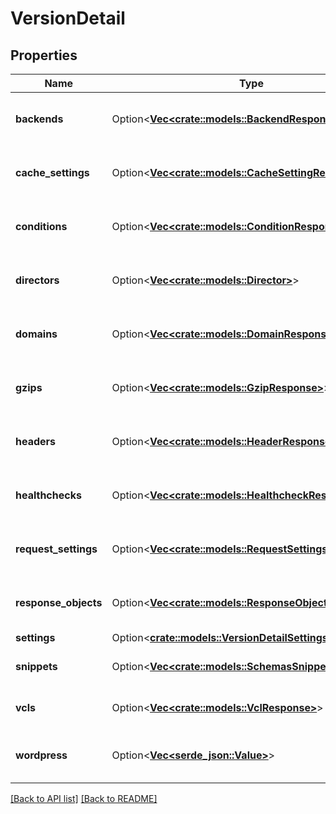 # VersionDetail

## Properties

Name | Type | Description | Notes
------------ | ------------- | ------------- | -------------
**backends** | Option<[**Vec&lt;crate::models::BackendResponse&gt;**](BackendResponse.md)> | List of backends associated to this service. | 
**cache_settings** | Option<[**Vec&lt;crate::models::CacheSettingResponse&gt;**](CacheSettingResponse.md)> | List of cache settings associated to this service. | 
**conditions** | Option<[**Vec&lt;crate::models::ConditionResponse&gt;**](ConditionResponse.md)> | List of conditions associated to this service. | 
**directors** | Option<[**Vec&lt;crate::models::Director&gt;**](Director.md)> | List of directors associated to this service. | 
**domains** | Option<[**Vec&lt;crate::models::DomainResponse&gt;**](DomainResponse.md)> | List of domains associated to this service. | 
**gzips** | Option<[**Vec&lt;crate::models::GzipResponse&gt;**](GzipResponse.md)> | List of gzip rules associated to this service. | 
**headers** | Option<[**Vec&lt;crate::models::HeaderResponse&gt;**](HeaderResponse.md)> | List of headers associated to this service. | 
**healthchecks** | Option<[**Vec&lt;crate::models::HealthcheckResponse&gt;**](HealthcheckResponse.md)> | List of healthchecks associated to this service. | 
**request_settings** | Option<[**Vec&lt;crate::models::RequestSettingsResponse&gt;**](RequestSettingsResponse.md)> | List of request settings for this service. | 
**response_objects** | Option<[**Vec&lt;crate::models::ResponseObjectResponse&gt;**](ResponseObjectResponse.md)> | List of response objects for this service. | 
**settings** | Option<[**crate::models::VersionDetailSettings**](VersionDetailSettings.md)> |  | 
**snippets** | Option<[**Vec&lt;crate::models::SchemasSnippetResponse&gt;**](SchemasSnippetResponse.md)> | List of VCL snippets for this service. | 
**vcls** | Option<[**Vec&lt;crate::models::VclResponse&gt;**](VclResponse.md)> | List of VCL files for this service. | 
**wordpress** | Option<[**Vec&lt;serde_json::Value&gt;**](SerdeJsonValue.md)> | A list of Wordpress rules with this service. | 

[[Back to API list]](../README.md#documentation-for-api-endpoints) [[Back to README]](../README.md)


